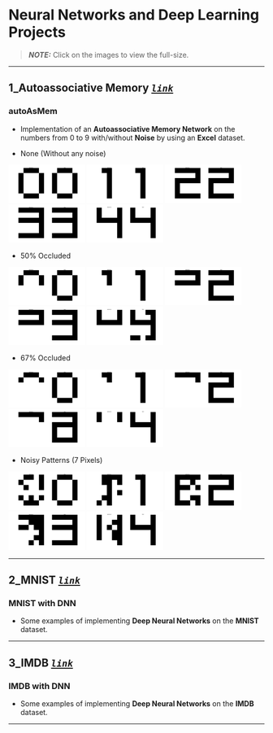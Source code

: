 # Neural Networks and Deep Learning Projects

> **_NOTE:_**  Click on the images to view the full-size.
---
## 1_Autoassociative Memory  *[`link`](/1_Autoassociative_Memory/ "1_Autoassociative_Memory")*

### autoAsMem
- Implementation of an **Autoassociative Memory Network** on the numbers from 0 to 9 with/without **Noise** by using an **Excel** dataset.

- None (Without any noise)
	
[<img src="/1_Autoassociative_Memory/Output/pic_1_0.png" width="150"/>](/1_Autoassociative_Memory/Output/pic_1_0.png)
[<img src="/1_Autoassociative_Memory/Output/pic_1_1.png" width="150"/>](/1_Autoassociative_Memory/Output/pic_1_1.png)
[<img src="/1_Autoassociative_Memory/Output/pic_1_2.png" width="150"/>](/1_Autoassociative_Memory/Output/pic_1_2.png)
[<img src="/1_Autoassociative_Memory/Output/pic_1_3.png" width="150"/>](/1_Autoassociative_Memory/Output/pic_1_3.png)
[<img src="/1_Autoassociative_Memory/Output/pic_1_4.png" width="150"/>](/1_Autoassociative_Memory/Output/pic_1_4.png)
- 50% Occluded
	
[<img src="/1_Autoassociative_Memory/Output/pic_2_0.png" width="150"/>](/1_Autoassociative_Memory/Output/pic_2_0.png)
[<img src="/1_Autoassociative_Memory/Output/pic_2_1.png" width="150"/>](/1_Autoassociative_Memory/Output/pic_2_1.png)
[<img src="/1_Autoassociative_Memory/Output/pic_2_2.png" width="150"/>](/1_Autoassociative_Memory/Output/pic_2_2.png)
[<img src="/1_Autoassociative_Memory/Output/pic_2_3.png" width="150"/>](/1_Autoassociative_Memory/Output/pic_2_3.png)
[<img src="/1_Autoassociative_Memory/Output/pic_2_4.png" width="150"/>](/1_Autoassociative_Memory/Output/pic_2_4.png)
- 67% Occluded
	
[<img src="/1_Autoassociative_Memory/Output/pic_3_0.png" width="150"/>](/1_Autoassociative_Memory/Output/pic_3_0.png)
[<img src="/1_Autoassociative_Memory/Output/pic_3_1.png" width="150"/>](/1_Autoassociative_Memory/Output/pic_3_1.png)
[<img src="/1_Autoassociative_Memory/Output/pic_3_2.png" width="150"/>](/1_Autoassociative_Memory/Output/pic_3_2.png)
[<img src="/1_Autoassociative_Memory/Output/pic_3_3.png" width="150"/>](/1_Autoassociative_Memory/Output/pic_3_3.png)
[<img src="/1_Autoassociative_Memory/Output/pic_3_4.png" width="150"/>](/1_Autoassociative_Memory/Output/pic_3_4.png)
- Noisy Patterns (7 Pixels)
	
[<img src="/1_Autoassociative_Memory/Output/pic_4_0.png" width="150"/>](/1_Autoassociative_Memory/Output/pic_4_0.png)
[<img src="/1_Autoassociative_Memory/Output/pic_4_1.png" width="150"/>](/1_Autoassociative_Memory/Output/pic_4_1.png)
[<img src="/1_Autoassociative_Memory/Output/pic_4_2.png" width="150"/>](/1_Autoassociative_Memory/Output/pic_4_2.png)
[<img src="/1_Autoassociative_Memory/Output/pic_4_3.png" width="150"/>](/1_Autoassociative_Memory/Output/pic_4_3.png)
[<img src="/1_Autoassociative_Memory/Output/pic_4_4.png" width="150"/>](/1_Autoassociative_Memory/Output/pic_4_4.png)

---
## 2_MNIST  *[`link`](/2_MNIST/ "2_MNIST")*

### MNIST with DNN
- Some examples of implementing **Deep Neural Networks** on the **MNIST** dataset.

---
## 3_IMDB  *[`link`](/3_IMDB/ "3_IMDB")*

### IMDB with DNN
- Some examples of implementing **Deep Neural Networks** on the **IMDB** dataset.

---